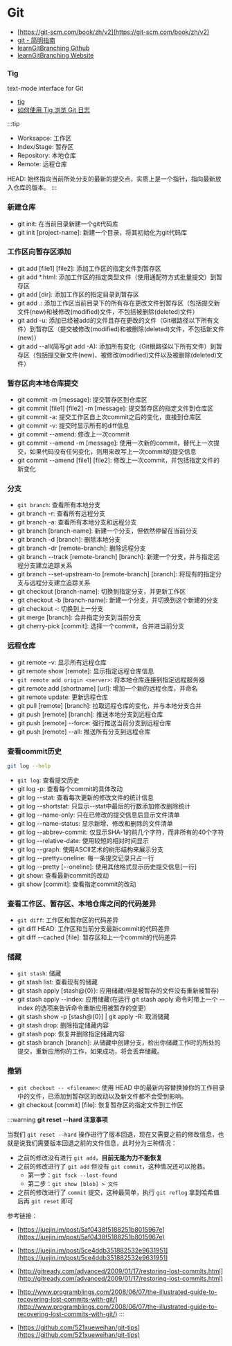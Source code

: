# Git
- [https://git-scm.com/book/zh/v2](https://git-scm.com/book/zh/v2)
- [git - 简明指南](https://rogerdudler.github.io/git-guide/index.zh.html)
- [learnGitBranching Github](https://github.com/pcottle/learnGitBranching/)
- [learnGitBranching Website](https://learngitbranching.js.org/?demo=&locale=zh_CN)

### Tig
text-mode interface for Git
- [tig](https://github.com/jonas/tig)
- [如何使用 Tig 浏览 Git 日志](https://linux.cn/article-11069-1.html)

:::tip
- Worksapce: 工作区
- Index/Stage: 暂存区
- Repository: 本地仓库
- Remote: 远程仓库

HEAD: 始终指向当前所处分支的最新的提交点，实质上是一个指针，指向最新放入仓库的版本。
:::


### 新建仓库
- git init: 在当前目录新建一个git代码库
- git init [project-name]: 新建一个目录，将其初始化为git代码库

### 工作区向暂存区添加
- git add [file1] [file2]: 添加工作区的指定文件到暂存区
- git add *.html: 添加工作区的指定类型文件（使用通配符方式批量提交）到暂存区
- git add [dir]: 添加工作区的指定目录到暂存区
- git add .: 添加工作区当前目录下的所有存在更改文件到暂存区（包括提交新文件(new)和被修改(modified)文件，不包括被删除(deleted)文件）
- git add -u: 添加已经被add的文件且存在更改的文件（Git根路径以下所有文件）到暂存区（提交被修改(modified)和被删除(deleted)文件，不包括新文件(new)）
- git add --all(简写git add -A): 添加所有变化（Git根路径以下所有文件）到暂存区（包括提交新文件(new)、被修改(modified)文件以及被删除(deleted)文件）

### 暂存区向本地仓库提交
- git commit -m [message]: 提交暂存区到仓库区
- git commit [file1] [file2] -m [message]: 提交暂存区的指定文件到仓库区
- git commit -a: 提交工作区自上次commit之后的变化，直接到仓库区
- git commit -v: 提交时显示所有的diff信息
- git commit --amend: 修改上一次commit
- git commit --amend -m [message]: 使用一次新的commit，替代上一次提交，如果代码没有任何变化，则用来改写上一次commit的提交信息
- git commit --amend [file1] [file2]: 修改上一次commit，并包括指定文件的新变化

### 分支
- `git branch`: 查看所有本地分支
- git branch -r: 查看所有远程分支
- git branch -a: 查看所有本地分支和远程分支
- git branch [branch-name]: 新建一个分支，但依然停留在当前分支
- git branch -d [branch]: 删除本地分支
- git branch -dr [remote-branch]: 删除远程分支
- git branch --track [remote-branch] [branch]: 新建一个分支，并与指定远程分支建立追踪关系
- git branch --set-upstream-to [remote-branch] [branch]: 将现有的指定分支与远程分支建立追踪关系
- git checkout [branch-name]: 切换到指定分支，并更新工作区
- git checkout -b [branch-name]: 新建一个分支，并切换到这个新建的分支
- git checkout -: 切换到上一分支
- git merge [branch]: 合并指定分支到当前分支
- git cherry-pick [commit]: 选择一个commit，合并进当前分支

### 远程仓库
- git remote -v: 显示所有远程仓库
- git remote show [remote]: 显示指定远程仓库信息
- `git remote add origin <server>`: 将本地仓库连接到指定远程服务器
- git remote add [shortname] [url]: 增加一个新的远程仓库，并命名
- git remote update: 更新远程仓库
- git pull [remote] [branch]: 拉取远程仓库的变化，并与本地分支合并
- git push [remote] [branch]: 推送本地分支到远程仓库
- git push [remote] --force: 强行推送当前分支到远程仓库
- git push [remote] --all: 推送所有分支到远程仓库

### 查看commit历史
```sh
git log --help
```
- `git log`: 查看提交历史
- git log -p: 查看每个commit的具体改动
- git log --stat: 查看每次更新的修改文件的统计信息
- git log --shortstat: 只显示--stat中最后的行数添加修改删除统计
- git log --name-only: 只在已修改的提交信息后显示文件清单
- git log --name-status: 显示新增、修改和删除的文件清单
- git log --abbrev-commit: 仅显示SHA-1的前几个字符，而非所有的40个字符
- git log --relative-date: 使用较短的相对时间显示
- git log --graph: 使用ASCII艺术的树形结构来展示分支
- git log --pretty=oneline: 每一条提交记录只占一行
- git log --pretty [--oneline]: 使用其他格式显示历史提交信息[一行]
- git show: 查看最新commit的改动
- git show [commit]: 查看指定commit的改动

### 查看工作区、暂存区、本地仓库之间的代码差异
- `git diff`: 工作区和暂存区的代码差异
- git diff HEAD: 工作区和当前分支最新commit的代码差异
- git diff --cached [file]: 暂存区和上一个commit的代码差异

### 储藏
- `git stash`: 储藏
- git stash list: 查看现有的储藏
- git stash apply [stash@{0}}: 应用储藏(但是被暂存的文件没有重新被暂存)
- git stash apply --index: 应用储藏(在运行 git stash apply 命令时带上一个 --index 的选项来告诉命令重新应用被暂存的变更)
- git stash show -p [stash@{0}] | git apply -R: 取消储藏
- git stash drop: 删除指定储藏内容
- git stash pop: 恢复并删除指定储藏内容
- git stash branch [branch]: 从储藏中创建分支，检出你储藏工作时的所处的提交，重新应用你的工作，如果成功，将会丢弃储藏。

### 撤销
- `git checkout -- <filename>`: 使用 HEAD 中的最新内容替换掉你的工作目录中的文件，已添加到暂存区的改动以及新文件都不会受到影响。
- git checkout [commit] [file]: 恢复暂存区的指定文件到工作区

:::warning
**git reset --hard 注意事项**

当我们 `git reset --hard` 操作进行了版本回退，现在又需要之前的修改信息，也就是说我们需要版本回退之前的文件信息，此时分为三种情况：
- 之前的修改没有进行 `git add`，**目前无能为力不能恢复**
- 之前的修改进行了 `git add` 但没有 `git commit`，这种情况还可以抢救。
  - 第一步：`git fsck --lost-found`
  - 第二步：`git show [blob] > 文件`
- 之前的修改进行了 `commit` 提交，这种最简单，执行 `git reflog` 拿到哈希值后再 `git reset` 即可

参考链接：
- [https://juejin.im/post/5af0438f5188251b8015967e](https://juejin.im/post/5af0438f5188251b8015967e)
- [https://juejin.im/post/5ce4ddb351882532e9631951](https://juejin.im/post/5ce4ddb351882532e9631951)
- [http://gitready.com/advanced/2009/01/17/restoring-lost-commits.html](http://gitready.com/advanced/2009/01/17/restoring-lost-commits.html)
- [http://www.programblings.com/2008/06/07/the-illustrated-guide-to-recovering-lost-commits-with-git/](http://www.programblings.com/2008/06/07/the-illustrated-guide-to-recovering-lost-commits-with-git/)
:::

- [https://github.com/521xueweihan/git-tips](https://github.com/521xueweihan/git-tips)